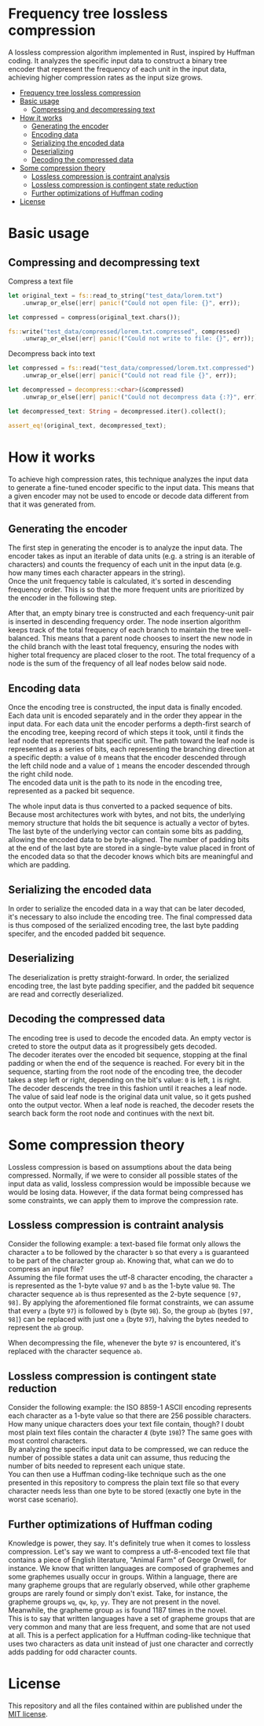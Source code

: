 # Frequency tree lossless compression

A lossless compression algorithm implemented in Rust, inspired by Huffman coding. 
It analyzes the specific input data to construct a binary tree encoder that represent the frequency of each unit in the input data, achieving higher compression rates as the input size grows.

- [Frequency tree lossless compression](#frequency-tree-lossless-compression)
- [Basic usage](#basic-usage)
  - [Compressing and decompressing text](#compressing-and-decompressing-text)
- [How it works](#how-it-works)
  - [Generating the encoder](#generating-the-encoder)
  - [Encoding data](#encoding-data)
  - [Serializing the encoded data](#serializing-the-encoded-data)
  - [Deserializing](#deserializing)
  - [Decoding the compressed data](#decoding-the-compressed-data)
- [Some compression theory](#some-compression-theory)
  - [Lossless compression is contraint analysis](#lossless-compression-is-contraint-analysis)
  - [Lossless compression is contingent state reduction](#lossless-compression-is-contingent-state-reduction)
  - [Further optimizations of Huffman coding](#further-optimizations-of-huffman-coding)
- [License](#license)


# Basic usage

## Compressing and decompressing text

Compress a text file

```rust
let original_text = fs::read_to_string("test_data/lorem.txt")
    .unwrap_or_else(|err| panic!("Could not open file: {}", err));

let compressed = compress(original_text.chars());

fs::write("test_data/compressed/lorem.txt.compressed", compressed)
    .unwrap_or_else(|err| panic!("Could not write to file: {}", err));
```

Decompress back into text

```rust
let compressed = fs::read("test_data/compressed/lorem.txt.compressed")
    .unwrap_or_else(|err| panic!("Could not read file {}", err));

let decompressed = decompress::<char>(&compressed)
    .unwrap_or_else(|err| panic!("Could not decompress data {:?}", err));

let decompressed_text: String = decompressed.iter().collect();

assert_eq!(original_text, decompressed_text);
```

# How it works

To achieve high compression rates, this technique analyzes the input data to generate a fine-tuned encoder specific to the input data. This means that a given encoder may not be used to encode or decode data different from that it was generated from.

## Generating the encoder

The first step in generating the encoder is to analyze the input data. The encoder takes as input an iterable of data units (e.g. a string is an iterable of characters) and counts the frequency of each unit in the input data (e.g. how many times each character appears in the string).  
Once the unit frequency table is calculated, it's sorted in descending frequency order. This is so that the more frequent units are prioritized by the encoder in the following step.

After that, an empty binary tree is constructed and each frequency-unit pair is inserted in descending frequency order. The node insertion algorithm keeps track of the total frequency of each branch to maintain the tree well-balanced. This means that a parent node chooses to insert the new node in the child branch with the least total frequency, ensuring the nodes with higher total frequency are placed closer to the root. The total frequency of a node is the sum of the frequency of all leaf nodes below said node.

## Encoding data

Once the encoding tree is constructed, the input data is finally encoded. Each data unit is encoded separately and in the order they appear in the input data. For each data unit the encoder performs a depth-first search of the encoding tree, keeping record of which steps it took, until it finds the leaf node that represents that specific unit. The path toward the leaf node is represented as a series of bits, each representing the branching direction at a specific depth: a value of `0` means that the encoder descended through the left child node and a value of `1` means the encoder descended through the right child node.  
The encoded data unit is the path to its node in the encoding tree, represented as a packed bit sequence.

The whole input data is thus converted to a packed sequence of bits. Because most architectures work with bytes, and not bits, the underlying memory structure that holds the bit sequence is actually a vector of bytes. The last byte of the underlying vector can contain some bits as padding, allowing the encoded data to be byte-aligned. The number of padding bits at the end of the last byte are stored in a single-byte value placed in front of the encoded data so that the decoder knows which bits are meaningful and which are padding.

## Serializing the encoded data

In order to serialize the encoded data in a way that can be later decoded, it's necessary to also include the encoding tree. The final compressed data is thus composed of the serialized encoding tree, the last byte padding specifer, and the encoded padded bit sequence.

## Deserializing

The deserialization is pretty straight-forward. In order, the serialized encoding tree, the last byte padding specifier, and the padded bit sequence are read and correctly deserialized.

## Decoding the compressed data

The encoding tree is used to decode the encoded data. An empty vector is creted to store the output data as it progressibely gets decoded.  
The decoder iterates over the encoded bit sequence, stopping at the final padding or when the end of the sequence is reached. For every bit in the sequence, starting from the root node of the encoding tree, the decoder takes a step left or right, depending on the bit's value: `0` is left, `1` is right. The decoder descends the tree in this fashion until it reaches a leaf node. The value of said leaf node is the original data unit value, so it gets pushed onto the output vector. When a leaf node is reached, the decoder resets the search back form the root node and continues with the next bit.

# Some compression theory

Lossless compression is based on assumptions about the data being compressed. Normally, if we were to consider all possible states of the input data as valid, lossless compression would be impossible because we would be losing data. However, if the data format being compressed has some constraints, we can apply them to improve the compression rate.  

## Lossless compression is contraint analysis

Consider the following example: a text-based file format only allows the character `a` to be followed by the character `b` so that every `a` is guaranteed to be part of the character group `ab`. Knowing that, what can we do to compress an input file?  
Assuming the file format uses the utf-8 character encoding, the character `a` is represented as the 1-byte value `97` and `b` as the 1-byte value `98`. The character sequence `ab` is thus represented as the 2-byte sequence `[97, 98]`. By applying the aforementioned file format constraints, we can assume that every `a` (byte `97`) is followed by `b` (byte `98`). So, the group `ab` (bytes `[97, 98]`) can be replaced with just one `a` (byte `97`), halving the bytes needed to represent the `ab` group.

When decompressing the file, whenever the byte `97` is encountered, it's replaced with the character sequence `ab`.

## Lossless compression is contingent state reduction

Consider the following example: the ISO 8859-1 ASCII encoding represents each character as a 1-byte value so that there are 256 possible characters. How many unique characters does your text file contain, though? I doubt most plain text files contain the character `Æ` (byte `198`)? The same goes with most control characters.  
By analyzing the specific input data to be compressed, we can reduce the number of possible states a data unit can assume, thus reducing the number of bits needed to represent each unique state.  
You can then use a Huffman coding-like technique such as the one presented in this repository to compress the plain text file so that every character needs less than one byte to be stored (exactly one byte in the worst case scenario).

## Further optimizations of Huffman coding

Knowledge is power, they say. It's definitely true when it comes to lossless compression. Let's say we want to compress a utf-8-encoded text file that contains a piece of English literature, "Animal Farm" of George Orwell, for instance. We know that written languages are composed of graphemes and some graphemes usually occur in groups. Within a language, there are many grapheme groups that are regularly observed, while other grapheme groups are rarely found or simply don't exist. Take, for instance, the grapheme groups `wq`, `qw`, `kp`, `yy`. They are not present in the novel. Meanwhile, the grapheme group `as` is found 1187 times in the novel.  
This is to say that written languages have a set of grapheme groups that are very common and many that are less frequent, and some that are not used at all. This is a perfect application for a Huffman coding-like technique that uses two characters as data unit instead of just one character and correctly adds padding for odd character counts.

# License

This repository and all the files contained within are published under the [MIT license](LICENSE).

